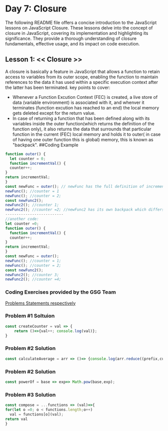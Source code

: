 # Day 7: Closure
The following README file offers a concise introduction to the JavaScript lessons on JavaScript Closure. These lessons delve into the concept of closure in JavaScript, covering its implementation and highlighting its significance. They provide a thorough understanding of closure fundamentals, effective usage, and its impact on code execution.

## Lesson 1: << Closure >>
A closure is basically a feature in JavaScript that allows a function to retain access to variables from its outer scope, enabling the function to maintain references to the data it has used within a specific execution context after the latter has been terminated. key points to cover:

- Whenever a Function Excution Context (FEC) is created, a live store of data (variable environment) is associated with it, and whenver it terminates (function excution has reached to an end) the local memory gets deleted except for the return value.
- In case of returning a function that has been defined along with its variables inside the outer function(which returns the definition of the function only), it also returns the data that surrounds that particular function in the current (FEC) local memory and holds it to outer( in case of having one outer function this is global) memory, this is known as "backpack".
##Coding Example
```javascript
function outer() {
  let counter = 0;
  function incrementVal() {
  counter++;
}
return incrementVal;
}
const newFunc = outer(); // newFunc has the full definition of incrementVal but with a new associated name. And a `backpack` that has all the data that incrementVal function needs for excution. // counter = 0;
newFunc(); //counter = 1
newFunc(); //counter = 2;
const newFunc2();
newFunc2(); //counter 1;
newFunc2(); //counter =2; //newFunc2 has its own backpack which differs from newFunc's backpack.
--------------------------
//another code:
let counter =0;
function outer() {
  function incrementVal() {
  counter++;
}
return incrementVal;
}
const newFunc = outer();
newFunc(); //counter = 1;
newFunc(); //counter = 2;
const newFunc2();
newFunc2(); //counter 3;
newFunc2(); //counter =4;
```

### Coding Exercises provided by the GSG Team
[Problems Statements respectively](https://github.com/orjwan-alrajaby/gsg-expressjs-backend-training-2023/blob/main/learning-sprint-1/week2-day2-tasks/tasks.md)

### Problem #1 Soltuion
```javascript
const createCounter = val => {
    return ()=>{val++; console.log(val)};
}
```
### Problem #2 Solution
```javascript
const calculateAverage = arr => ()=> {console.log(arr.reduce((prefix,currVal)=>prefix+currVal,0)/arr.length);};
```

### Problem #2 Solution
```javascript
const powerOf = base => exp=> Math.pow(base,exp);
```

### Problem #3 Solution
```javascript
const compose = ...functions => (val)=>{
for(let o =0; o < functions.length;o++)
  val = functions[o](val);
return val
}
```

